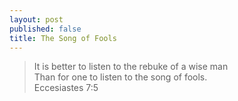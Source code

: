 ```yaml
---
layout: post
published: false
title: The Song of Fools
---
```

> It is better to listen to the rebuke of a wise man  
> Than for one to listen to the song of fools.  
> Eccesiastes 7:5


